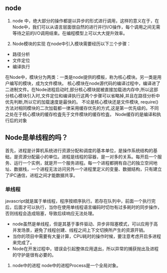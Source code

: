 ## node

1. node 中，绝大部分的操作都是以异步的形式进行调用，这样的意义在于，在Node中，我们可以从语言层面很自然的进行并行I/O操作，每个调用之间无需等待之前的I/O调用结束。在编程模型上可以大大提升效率。

2. Node模块的实现
 在node中引入模块需要经历以下三个步骤：
 - 路径分析
 - 文件定位
 - 编译执行

在Node中，模块分为两类：一类是node提供的模板，称为核心模块。另一类是用户编写的模块，成为文件模块。
核心模块在node源代码的编译过程中，编译进了二进制文件。在Node进程启动时,部分核心模块就被直接加载进内存中,所以这部分核心模块引入时,文件定位和编译执行这两个步骤可以省略掉,并且在路径分析中优先判断,所以它的加载速度是最快的。
不论是核心模块还是文件模块, require()方法对相同模块的二次加载都一律采用缓存优先的方式,这是第一优先级的。不同之处在于核心模块的缓存检査先于文件模块的缓存检査。
Node缓存的是编译和执行后的对象

## Node是单线程的吗？
首先，进程是计算机系统进行资源分配和调度的基本单位，是操作系统结构的基础，是资源分配最小的单位。进程是线程的容器，是一对多的关系。每开启一个服务、运行一个实例，就是开一个服务进程。每一个进程都拥有自己的独立空间地址、数据栈，一个进程无法访问另外一个进程里定义的变量、数据结构，只有建立了IPC通信，进程之间才能数据共享。
### 单线程
javascript就是属于单线程，程序按顺序执行。若存在队列中，前面一个执行完后，后面才可以执行，当你在使用单线程语言编码时切勿有过多耗时的同步操作，否则线程会造成阻塞，导致后续响应无法处理。
- node虽然是单线程，但是其基于事件驱动、异步非阻塞模式，可以应用于高并发场景，避免了线程创建、线程之间上下文切换所产生的资源开销。
- 当你的项目中需要有大量计算，CPU耗时的操作时候，要注意考虑开启多进程来完成了。
- Node在开发过程中，错误会引起整体应用退出，所以异常的捕获抛出及进程的守护是很有必要的。

1. node中的进程
node中的进程Process是一个全局对象。